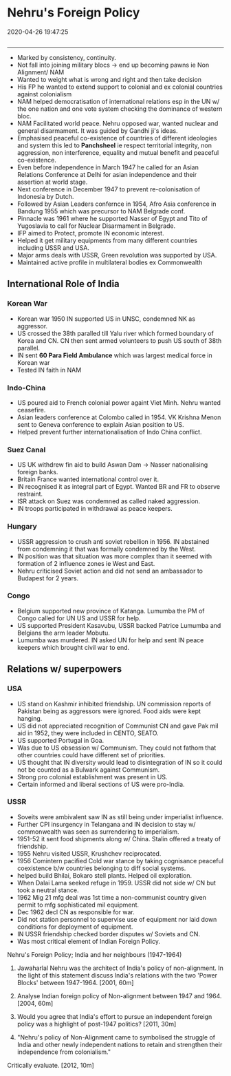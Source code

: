 # Nehru's Foreign Policy
2020-04-26 19:47:25
```toc
```
---

- Marked by consistency, continuity.
- Not fall into joining military blocs -> end up becoming pawns ie Non Alignment/ NAM
- Wanted to weight what is wrong and right and then take decision 
- His FP he wanted to extend support to colonial and ex colonial countries against colonialism
- NAM helped democratisation of international relations esp in the UN w/ the one nation and one vote system checking the dominance of western bloc.
- NAM Facilitated world peace. Nehru opposed war, wanted nuclear and general disarmament. It was guided by Gandhi ji's ideas.
- Emphasised peaceful co-existence of countries of different ideologies and system this led to **Panchsheel** ie respect territorial integrity, non aggression, non interference, equality and mutual benefit and peaceful co-existence.
- Even before independence in March 1947 he called for an Asian Relations Conference at Delhi for asian independence and their assertion at world stage.
- Next conference in December 1947 to prevent re-colonisation of Indonesia by Dutch.
- Followed by Asian Leaders confernce in 1954, Afro Asia conference in Bandung 1955 which was precursor to NAM Belgrade conf.
- Pinnacle was 1961 where he supported Nasser of Egypt and Tito of Yugoslavia to call for Nuclear Disarmament in Belgrade.
- IFP aimed to Protect, promote IN economic interest. 
- Helped it get military equipments from many different countries including USSR and USA.
- Major arms deals with USSR, Green revolution was supported by USA.
- Maintained active profile in multilateral bodies ex Commonwealth

## International Role of India

### Korean War
- Korean war 1950 IN supported US in UNSC, condemned NK as aggressor.
- US crossed the 38th paralled till Yalu river which formed boundary of Korea and CN. CN then sent armed volunteers to push US south of 38th parallel.
- IN sent **60 Para Field Ambulance** which was largest medical force in Korean war
- Tested  IN faith in NAM

### Indo-China
- US poured aid to French colonial power againt Viet Minh. Nehru wanted ceasefire.
- Asian leaders conference at Colombo called in 1954. VK Krishna Menon sent to Geneva conference to explain Asian position to US.
- Helped prevent further internationalisation of Indo China conflict.

### Suez Canal
- US UK withdrew fin aid to build Aswan Dam -> Nasser nationalising foreign banks.
- Britain France wanted international control over it. 
- IN recognised it as integral part of Egypt. Wanted BR and FR to observe restraint.
- ISR attack on Suez was condemned as called naked aggression.
- IN troops participated in withdrawal as peace keepers.

### Hungary
- USSR aggression to crush anti soviet rebellion in 1956. IN abstained from condemning it that was formally condemned by the West.
- IN position was that situation was more complex than it seemed with formation of 2 influence zones ie West and East.
- Nehru criticised Soviet action and did not send an ambassador to Budapest for 2 years.

### Congo
- Belgium supported new province of Katanga. Lumumba the PM of Congo called for UN US and USSR for help.
- US supported President Kasavubu, USSR backed Patrice Lumumba and Belgians the arm leader Mobutu.
- Lumumba was murdered. IN asked UN for help and sent IN peace keepers which brought civil war to end.

## Relations w/ superpowers

### USA
- US stand on Kashmir inhibited friendship. UN commission reports of Pakistan being as aggressors were ignored. Food aids were kept hanging.
- US did not appreciated recognition of Communist CN and gave Pak mil aid in 1952, they were included in CENTO, SEATO.
- US supported Portugal in Goa.
- Was due to US obsession w/ Communism. They could not fathom that other countries could have different set of priorities.
- US thought that IN diversity would lead to disintegration of IN so it could not be counted as a Bulwark against Communism.
- Strong pro colonial establishment was present in US.
- Certain informed and liberal sections of US were pro-India.

### USSR
- Soveits were ambivalent saw IN as still being under imperialist influence. 
- Further CPI insurgency in Telangana and IN decision to stay w/ commonwealth was seen as surrendering to imperialism.
- 1951-52 it sent food shipments along w/ China. Stalin offered  a treaty of friendship.
- 1955 Nehru visited USSR, Krushchev reciprocated.
- 1956 Comintern pacified Cold war stance by taking cognisance peaceful coexistence b/w countries belonging to diff social systems.
- helped build Bhilai, Bokaro stell plants. Helped oil exploration.
- When Dalai Lama seeked refuge in 1959. USSR did not side w/ CN but took a neutral stance.
- 1962 Mig 21 mfg deal was 1st time a non-communist country given permit to mfg sophisticated mil equipment.
- Dec 1962 decl CN as responsible for war.
- Did not station personnel to supervise use of equipment nor laid down conditions for deployment of equipment.
- IN USSR friendship checked border disputes w/ Soviets and CN.
- Was most critical element of Indian Foreign Policy.

Nehru's Foreign Policy; India and her neighbours (1947-1964)


1. Jawaharlal Nehru was the architect of India's policy of non-alignment. In the light of this
statement discuss India's relations with the two 'Power Blocks' between 1947-1964. [2001,
60m]








2. Analyse Indian foreign policy of Non-alignment between 1947 and 1964. [2004, 60m]








3. Would you agree that India's effort to pursue an independent foreign policy was a
highlight of post-1947 politics? [2011, 30m]








4. "Nehru's policy of Non-Alignment came to symbolised the struggle of India and other
newly independent nations to retain and strengthen their independence from colonialism."




Critically evaluate. [2012, 10m]